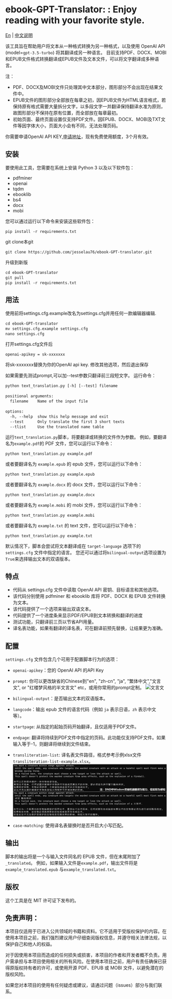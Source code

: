 # ebook-GPT-Translator: : Enjoy reading with your favorite style.

[En](https://github.com/jesselau76/ebook-GPT-translator/blob/main/README.md) | [中文说明](https://github.com/jesselau76/ebook-GPT-translator/blob/main/README-zh.md)

该工具旨在帮助用户将文本从一种格式转换为另一种格式，以及使用 OpenAI API (model=`gpt-3.5-turbo`) 将其翻译成另一种语言。 目前支持PDF、DOCX、MOBI和EPUB文件格式转换翻译成EPUB文件及文本文件，可以将文字翻译成多种语言。

注：
- PDF、DOCX及MOBI文件只处理其中文本部分，图形部分不会出现在结果文件中。
- EPUB文件的图形部分全部放在每章之初，因EPUB文件为HTML语言格式，若保持原有格式需要大量拆分文字，以多段文字一并翻译保持翻译水准为原则，故图形部分不保持在原有位置，而全部放在每章最初。
- 初始页面、最终页面设置仅支持PDF文件。因EPUB、DOCX、MOBI及TXT文件等因字体大小，页面大小会有不同，无法处理页码。


你需要申请OpenAI API KEY,[申请地址](https://platform.openai.com/)，现有免费使用额度，3个月有效。

## 安装

要使用此工具，您需要在系统上安装 Python 3 以及以下软件包：

- pdfminer
- openai
- tqdm
- ebooklib
- bs4
- docx
- mobi

您可以通过运行以下命令来安装这些软件包：
```
pip install -r requirements.txt
```

git clone本git

```
git clone https://github.com/jesselau76/ebook-GPT-translator.git
```
升级到新版
```
cd ebook-GPT-translator
git pull
pip install -r requirements.txt
```
## 用法

使用前将settings.cfg.example改名为settings.cfg并用任何一款编辑器编辑.
```
cd ebook-GPT-translator
mv settings.cfg.example settings.cfg
nano settings.cfg
```
打开settings.cfg文件后
```
openai-apikey = sk-xxxxxxx
```

将sk-xxxxxxx替换为你的OpenAI api key.
修改其他选项，然后退出保存

如果需要先测试prompt,可以加--test参数只翻译前三段短文字。
运行命令：

```
python text_translation.py [-h] [--test] filename

positional arguments:
  filename    Name of the input file

options:
  -h, --help  show this help message and exit
  --test      Only translate the first 3 short texts
  --tlist     Use the translated name table
```

运行`text_translation.py`脚本，将要翻译或转换的文件作为参数。 例如，要翻译名为`example.pdf`的 PDF 文件，您可以运行以下命令：

```
python text_translation.py example.pdf
```
或者要翻译名为 `example.epub` 的 epub 文件，您可以运行以下命令：
```
python text_translation.py example.epub
```

或者要翻译名为 `example.docx` 的 docx 文件，您可以运行以下命令：
```
python text_translation.py example.docx
```

或者要翻译名为 `example.mobi` 的 mobi 文件，您可以运行以下命令：

```
python text_translation.py example.mobi
```
或者要翻译名为 `example.txt` 的 text 文件，您可以运行以下命令：
```
python text_translation.py example.txt
```
默认情况下，脚本会尝试将文本翻译成在 `target-language` 选项下的 `settings.cfg` 文件中指定的语言。 您还可以通过将`bilingual-output`选项设置为`True`来选择输出文本的双语版本。

## 特点
- 代码从 settings.cfg 文件中读取 OpenAI API 密钥、目标语言和其他选项。
- 该代码分别使用 pdfminer 和 ebooklib 库将 PDF、DOCX 和 EPUB 文件转换为文本。
- 该代码提供了一个选项来输出双语文本。
- 代码提供了一个进度条来显示PDF/EPUB到文本转换和翻译的进度
- 测试功能，只翻译前三页以节省API用量。
- 译名表功能，如果有翻译的译名表，可在翻译前预先替换，让结果更为准确。
## 配置

`settings.cfg` 文件包含几个可用于配置脚本行为的选项：

- `openai-apikey`：您的 OpenAI API 的API Key
- `prompt`: 你可以更改缺省的Chinese到"en", "zh-cn", "ja", "繁体中文","文言文", or "红楼梦风格的半文言文" etc，或用你常用的prompt定制。
![文言文](https://user-images.githubusercontent.com/40444824/223943798-4faf91a0-05ec-4a4e-9731-ba80bc9845c2.png)

- `bilingual-output`：是否输出文本的双语版本。
- `langcode`：输出 epub 文件的语言代码（例如 `ja` 表示日语，`zh` 表示中文等）。
- `startpage`: 从指定的起始页码开始翻译，且仅适用于PDF文件。
- `endpage`: 翻译将持续到PDF文件中指定的页码。此功能仅支持PDF文件。如果输入等于-1，则翻译将继续到文件结束。
- `transliteration-list`: 译名表文件路径，格式参考示例xlsx文件 `transliteration-list-example.xlsx`。![](https://raw.githubusercontent.com/kagangtuya-star/picgo1/88f82ade7323ad23106cacb8d6fac1a4fe2fe9c3/Snipaste_2023-04-23_17-53-18.png)
- `case-matching`: 使用译名表替换时是否开启大小写匹配。

## 输出


脚本的输出将是一个与输入文件同名的 EPUB 文件，但在末尾附加了`_translated`。 例如，如果输入文件是`example.pdf`，输出文件将是`example_translated.epub` 与`example_translated.txt`。

## 版权

这个工具是在 MIT 许可证下发布的。

## 免责声明：

本项目仅适用于已进入公共领域的书籍和资料。它不适用于受版权保护的内容。在使用本项目之前，我们强烈建议用户仔细查阅版权信息，并遵守相关法律法规，以保护自己和他人的权益。

对于因使用本项目而造成的任何损失或损害，本项目的作者和开发者概不负责。用户需承担与本项目使用相关的所有风险。在使用本项目之前，用户有责任确保已获得原版权持有者的许可，或使用开源 PDF、EPUB 或 MOBI 文件，以避免潜在的版权风险。

如果您对本项目的使用有任何疑虑或建议，请通过问题（issues）部分与我们联系。
